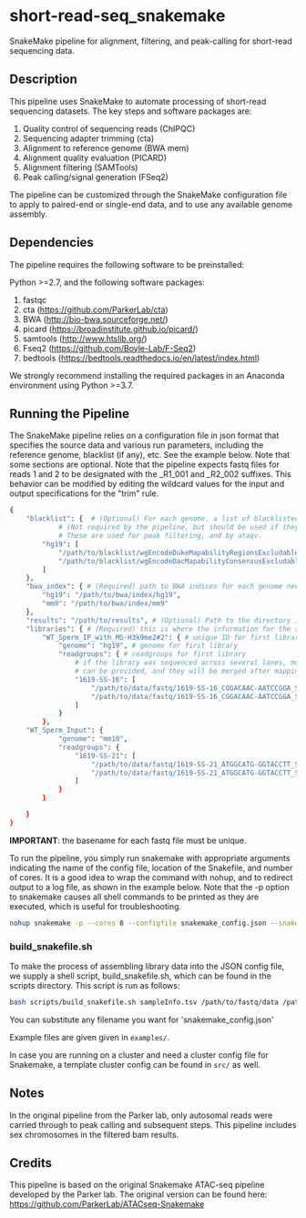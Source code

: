 # short-read-seq_snakemake
SnakeMake pipeline for alignment, filtering, and peak-calling for short-read sequencing data.

## Description
This pipeline uses SnakeMake to automate processing of short-read sequencing datasets. The key steps and software packages are:

1. Quality control of sequencing reads (ChIPQC)
2. Sequencing adapter trimming (cta)
3. Alignment to reference genome (BWA mem)
4. Alignment quality evaluation (PICARD)
5. Alignment filtering (SAMTools)
6. Peak calling/signal generation (FSeq2)

The pipeline can be customized through the SnakeMake configuration file to apply to paired-end or single-end data, and to use any available genome assembly.

## Dependencies
The pipeline requires the following software to be preinstalled:

Python >=2.7, and the following software packages:

1. fastqc
2. cta (<https://github.com/ParkerLab/cta>)
3. BWA (<http://bio-bwa.sourceforge.net/>)
4. picard (<https://broadinstitute.github.io/picard/>)
5. samtools (<http://www.htslib.org/>)
6. Fseq2 (<https://github.com/Boyle-Lab/F-Seq2>)
7. bedtools (<https://bedtools.readthedocs.io/en/latest/index.html>)

We strongly recommend installing the required packages in an Anaconda environment using Python >=3.7.


## Running the Pipeline

The SnakeMake pipeline relies on a configuration file in json format that specifies the source data and various run parameters, including the reference genome, blacklist (if any), etc. See the example below. Note that some sections are optional. Note that the pipeline expects fastq files for reads 1 and 2 to be designated with the _R1_001 and _R2_002 suffixes. This behavior can be modified by editing the wildcard values for the input and output specifications for the "trim" rule. 

```bash
{
    "blacklist": {  # (Optional) For each genome, a list of blacklisted regions in bed format
		    # (Not required by the pipeline, but should be used if they are available!!).
		    # These are used for peak filtering, and by ataqv.
        "hg19": [
            "/path/to/blacklist/wgEncodeDukeMapabilityRegionsExcludable.bed.gz", 
            "/path/to/blacklist/wgEncodeDacMapabilityConsensusExcludable.bed.gz"
        ]
    },
    "bwa_index": { # (Required) path to BWA indices for each genome needed
        "hg19": "/path/to/bwa/index/hg19",
        "mm9": "/path/to/bwa/index/mm9"
    }, 
    "results": "/path/to/results", # (Optional) Path to the directory in which results should be placed (default is current working directory is used)
    "libraries": { # (Required) this is where the information for the sequencing library is given
        "WT_Sperm_IP_with_MS-H3k9me2#2": { # unique ID for first library
            "genome": "hg19", # genome for first library
            "readgroups": { # readgroups for first library
			    # if the library was sequenced across several lanes, multiple readgroups
			    # can be provided, and they will be merged after mapping and before duplicate marking/filtering.
                "1619-SS-16": [
                    "/path/to/data/fastq/1619-SS-16_CGGACAAC-AATCCGGA_S20_R1_001.fastq.gz",
                    "/path/to/data/fastq/1619-SS-16_CGGACAAC-AATCCGGA_S20_R2_001.fastq.gz"
                ]
            }
        },
	"WT_Sperm_Input": {
            "genome": "mm10",
            "readgroups": {
                "1619-SS-21": [
                    "/path/to/data/fastq/1619-SS-21_ATGGCATG-GGTACCTT_S26_R1_001.fastq.gz",
                    "/path/to/data/fastq/1619-SS-21_ATGGCATG-GGTACCTT_S26_R2_001.fastq.gz"
                ]
            }
        }

    }
}
```

**IMPORTANT**: the basename for each fastq file must be unique.

To run the pipeline, you simply run snakemake with appropriate arguments indicating the name of the config file, location of the Snakefile, and number of cores. It is a good idea to wrap the command with nohup, and to redirect output to a log file, as shown in the example below. Note that the -p option to snakemake causes all shell commands to be printed as they are executed, which is useful for troubleshooting.

```bash
nohup snakemake -p --cores 8 --configfile snakemake_config.json --snakefile /path/to/Snakefile &> snakemake.nohup &
```

### build_snakefile.sh
To make the process of assembling library data into the JSON config file, we supply a shell script, build_snakefile.sh, which can be found in the scripts directory. This script is run as follows:

```bash
bash scripts/build_snakefile.sh sampleInfo.tsv /path/to/fastq/data /path/to/results/directory genome /path/to/bwa/index snakemake_config.json

```

You can substitute any filename you want for 'snakemake_config.json'

Example files are given given in `examples/`.

In case you are running on a cluster and need a cluster config file for
Snakemake, a template cluster config can be found in `src/` as well.

## Notes

In the original pipeline from the Parker lab, only autosomal reads were carried through to peak calling and subsequent steps. This pipeline includes sex chromosomes in the filtered bam results.


## Credits
This pipeline is based on the original Snakemake ATAC-seq pipeline developed by the Parker lab. The original version can be found here:
<https://github.com/ParkerLab/ATACseq-Snakemake>

